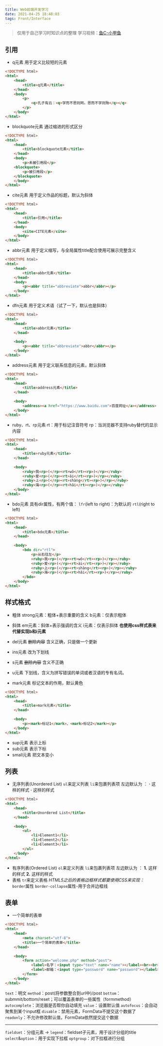 ```yaml
---
title: Web前端开发学习
date: 2021-04-25 18:48:03
tags: Front/Interface
---
```


>仅用于自己学习时知识点的整理
>学习视频：[鱼C-小甲鱼](https://www.bilibili.com/video/BV1QW411N762?p=11)

## 引用
- q元素
用于定义比较短的元素
```html
<!DOCTYPE html>
<html>
	<head>
		<title>q元素</title>
	</head>
	<body>
		<p>
			<q>孔子有云：<q>学而不思则罔，思而不学则殆</q></q>
		</p>
	</body>
</html>
```
- blockquote元素
通过缩进的形式区分
```html
<!DOCTYPE html>
<html>
	<head>
		<title>blockquote元素</title>
	</head>
	<body>
		<p>未被引用段</p>
    <blockquote>
   		<p>被引用段</p>
    </blockquote>
	</body>
</html>
```
- cite元素
用于定义作品的标题，默认为斜体
```html
<!DOCTYPE html>
<html>
	<head>
		<title>引用</title>
	</head>
	<body>
		<cite>CITE元素</cite>
	</body>
</html>
```
- abbr元素
用于定义缩写，与全局属性title配合使用可展示完整含义
```html
<!DOCTYPE html>
<html>
	<head>
		<title>abbr元素</title>
	</head>
	<body>
		<p><abbr title="abbreviate">abbr</abbr></p>
	</body>
</html>
```
- dfn元素
用于定义术语（试了一下，默认也是斜体）
```html
<!DOCTYPE html>
<html>
	<head>
		<title>abbr元素</title>
	</head>
	
	<body>
		<p><abbr title="abbreviate">abbr</abbr></p>
	</body>
</html>
```
- address元素
用于定义联系信息的元素，默认斜体
```html
<!DOCTYPE html>
<html>
	<head>
		<title>address元素</title>
	</head>
	
	<body>
		<address><a href="https://www.baidu.com">百度网址</a></address>
	</body>
</html>
```
- ruby、rt、rp元素
rt：用于标记注音符号
rp：当浏览器不支持ruby替代的显示内容
```html
<!DOCTYPE html>
<html>
	<head>
		<title>ruby元素</title>
	</head>
	
	<body>
		<ruby>我<rp>(</rp><rt>wǒ</rt><rp>)</rp></ruby>
		<ruby>爱<rp>(</rp><rt>ài</rt><rp>)</rp></ruby>
		<ruby>上<rp>(</rp><rt>shàng</rt><rp>)</rp></ruby>
		<ruby>海<rp>(</rp><rt>hǎi</rt><rp>)</rp></ruby>
	</body>
</html>
```
- bdo元素
具有dir属性，有两个值：
`lfr`(left to right)：为默认的
`rtl`(right to left)
```html
<!DOCTYPE html>
<html>
	<head>
		<title>bdo元素</title>
	</head>
	
	<body>
		<bdo dir="rtl">
			<p>从右往左</p>
			<ruby>我<rp>(</rp><rt>wǒ</rt><rp>)</rp></ruby>
			<ruby>爱<rp>(</rp><rt>ài</rt><rp>)</rp></ruby>
			<ruby>上<rp>(</rp><rt>shàng</rt><rp>)</rp></ruby>
			<ruby>海<rp>(</rp><rt>hǎi</rt><rp>)</rp></ruby>
		</bdo>
	</body>
</html>
```
## 样式格式
- 粗体
strong元素：粗体+表示重要的含义
b元素：仅表示粗体

- 斜体
em元素：斜体+表示强调的含义
i元素：仅表示斜体
**也使用css样式表来代替实现b和i元素**

- del元素
~~删除内容~~
含义正确，只是做一个更新
- ins元素
改为下划线
- s元素
~~删除内容~~
含义不正确
- u元素
下划线，含义为拼写错误的单词或者汉语的专有名词。
- mark元素
标记文本的作用，默认黄色
```html
<!DOCTYPE html>
<html>
	<head>
		<title>mark元素</title>
	</head>
	
	<body>
		<p><mark>标记1</mark>、<mark>标记2</mark></p>
	</body>
</html>
```
- sup元素
表示上标
- sub元素
表示下标
- small元素
把文本变小

## 列表
- 无序列表(Unordered List)
`ul`来定义列表
`li`来包裹列表项
左边默认为 ：
**·** 这样的样式
**·** 这样的样式

```html
<!DOCTYPE html>
<html>
	<head>
		<title>Unordered List</title>
	</head>
	
	<body>
		<ul>
			<li>Element1</li>
			<li>Element2</li>
			<li>Element3</li>
		</ul>
	</body>
</html>
```
- 有序列表(Ordered List)
`ol`来定义列表
`li`来包裹列表项
左边默认为 ：
**1.** 这样的样式
**2.** 这样的样式
- 表格
`tr`来定义表格
*HTML5之后的表格边框样式都要使用CSS来实现：*
`border`属性
`border-collapse`属性-用于合并边框线
## 表单
- 一个简单的表单
```html
<!DOCTYPE html>
<html>
	<head>
	    <meta charset="utf-8">
		<title>一个简单的表单</title>
	</head>
	
	<body>
		<form action="welcome.php" method="post">
			<label>名字：<input type="text" name="name"></label><br><br>
			<label>邮箱：<input type="password" name="password"></label>br><br>
		</form>
	</body>
</html>
```
`text`：明文
`method`：post(将参数整合到url中)/post
`bottom`：submmit/bottom/reset；可以覆盖表单的一些属性（formmethod）
`autocomplete`：浏览器是否帮你自动填充
`value`：设置默认值
`autofocus`：会自动聚焦到某个input框
`disable`：禁用元素，FormData不提交这个数据了
`readonly`：不允许修改默认值，FormData依然提交这个数据

---------------------------------------------------------------------------------------------
`fieldset`：分组元素 -> `legend`：fieldset子元素，用于设计分组的title
`select`&`option`：用于实现下拉框
`optgroup`：对下拉框进行分组

